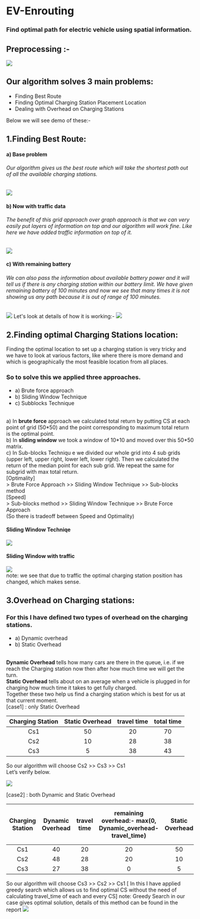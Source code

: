 # EV-Enrouting
<h3>Find optimal path for electric vehicle using spatial information.</h3>

<h2>Preprocessing :-</h1>
<p></p>
<img src="Images/x1_2.gif" />

## Our algorithm solves 3 main problems: 
 * Finding Best Route
 * Finding Optimal Charging Station Placement Location
 * Dealing with Overhead on Charging Stations

Below we will see demo of these:-

## 1.Finding Best Route: 
<h4> a) Base problem </h4>
<h6>Our algorithm gives us the best route which will take the shortest path out of all the available charging stations.</h6>
<img src="Images/x1_4.gif" />
<h4> b) Now with traffic data </h4>
<h6>The benefit of this grid approach over graph approach is that we can very easily put layers of information on top and our algorithm will work fine. Like here we have added traffic information on top of it.</h6>
<img src="Images/x1_5.gif" />
<h4> c) With remaining battery<h4>
<h6>We can also pass the information about available battery power and it will tell us if there is any charging station within our battery limit. We have given remaining battery of 100 minutes and now we see that many times it is not showing us any path  because it is out of range of 100 minutes. </h6>
<img src="Images/x1_8.gif" />
Let's look at details of how it is working:-
<img src="Images/x1_10.gif" />

## 2.Finding optimal Charging Stations location:
Finding the optimal location to set up a charging station is very tricky and we have to look at various factors, like where there is more demand and  which is geographically the most feasible location from all places.
### So to solve this we applied three approaches. 
 * a) Brute force approach
 * b) Sliding Window Technique
 * c) Subblocks Technique

<br>
a) In <b>brute force</b> approach we calculated total return by putting CS at each point of grid (50*50) and the point corresponding to maximum total return is the optimal point.<br>
b) In <b>sliding window</b>  we took a window of 10*10 and moved over this 50*50 matrix.<br>
c) In </b>Sub-blocks Techniqu</b> e we divided our whole grid into 4 sub grids (upper left, upper right, lower left, lower right). Then we calculated the return of the median point for each sub grid. We repeat the same for subgrid with max total return.<br>
[Optimality]<br>
> Brute Force Approach >> Sliding Window Technique >> Sub-blocks method <br>
[Speed]<br>
> Sub-blocks method >> Sliding Window Technique >> Brute Force Approach<br>
(So there is tradeoff between Speed and Optimality)
<h4>Sliding Window Techniqe </h4>
<img src="Images/x1_11.gif" />
<h4>Sliding Window with traffic</h4>
<img src="Images/x1_13.gif" /> <br>
note: we see that due to traffic the optimal charging station position has changed, which makes sense.

## 3.Overhead on Charging stations:
### For this I have defined two types of overhead on the charging stations. 
 * a) Dynamic overhead 
 * b) Static Overhead 
<br>
<b>Dynamic Overhead</b> tells how many cars are there in the queue, i.e. if we reach the Charging station now then after how much time we will get the turn. <br>
<b>Static Overhead</b> tells about on an average when a vehicle is plugged in for charging how much time it takes to get fully charged. <br>
Together these two help us find a charging station which is best for us at that current moment.<br>
[case1] : only Static Overhead


| Charging Station | Static Overhead  | travel time  | total time |
| :---:   | :-: | :-: | :-: |
| Cs1 | 50 | 20 | 70 |
| Cs2 | 10 | 28 | 38 |
| Cs3 | 5 | 38 | 43 |

So our algorithm will choose Cs2 >> Cs3 >> Cs1 <br>
Let’s verify below.

<img src="Images/x1_19.gif" /> <br>

[case2] : both Dynamic and Static Overhead 

| Charging Station | Dynamic Overhead  | travel time  | remaining overhead:- max(0, Dynamic_overhead-travel_time) | Static Overhead | Total Overhead:- rem_overhead + static_overhead | Total time (total_overhead + travel_time |
| :---:   | :-: | :-: | :-: | :-: | :-: | :-: |
| Cs1 | 40 | 20 | 20 | 50 | 70 | 90 |
| Cs2 | 48 | 28 | 20 | 10 | 30 | 58 |
| Cs3 | 27 | 38 | 0 | 5 | 5 | 43 |


So our algorithm will choose Cs3 >> Cs2 >> Cs1 
[ In this I have applied greedy search which allows us to find optimal CS without the need of calculating travel_time of each and every CS]
note: Greedy Search in our case gives optimal solution, details of this method can be found in the report
<img src="Images/x1_16.gif" /> 

